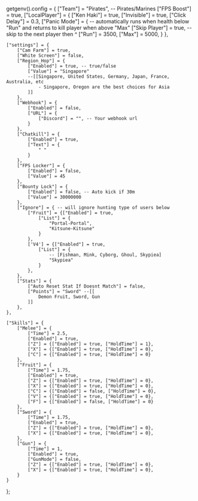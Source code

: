 getgenv().config = {
    ["Team"] = "Pirates", -- Pirates/Marines
    ["FPS Boost"] = true,
    ["LocalPlayer"] = {
        ["Ken Haki"] = true,
        ["Invisible"] = true,
        ["Click Delay"] = 0.3,
        ["Panic Mode"] = { -- automatically runs when health below "Run" and returns to kill player when above "Max"
            ["Skip Player"] = true, -- skip to the next player then ^
            ["Run"] = 3500,
            ["Max"] = 5000,
        }
    },

    ["settings"] = {
        ["Cam Farm"] = true,
        ["White Screen"] = false,
        ["Region_Hop"] = {
            ["Enabled"] = true, -- true/false
            ["Value"] = "Singapore"
            --[[Singapore, United States, Germany, Japan, France, Australia, etc
                - Singapore, Oregon are the best choices for Asia
            ]]
        },
        ["Webhook"] = {
            ["Enabled"] = false,
            ["URL"] = {
                ["Discord"] = "", -- Your webhook url
            }
        },
        ["Chatkill"] = {
            ["Enabled"] = true,
            ["Text"] = {
                " "
            }
        },
        ["FPS Locker"] = {
            ["Enabled"] = false,
            ["Value"] = 45
        },
        ["Bounty Lock"] = {
            ["Enabled"] = false, -- Auto kick if 30m
            ["Value"] = 30000000
        },
        ["Ignore"] = { -- will ignore hunting type of users below
            ["Fruit"] = {["Enabled"] = true,
                ["List"] = {
                    "Portal-Portal",
                    "Kitsune-Kitsune"
                }
            },
            ['V4'] = {["Enabled"] = true,
                ["List"] = {
                    -- [Fishman, Mink, Cyborg, Ghoul, Skypiea]
                    "Skypiea"
                }
            },
        },
        ["Stats"] = {
            ["Auto Reset Stat If Doesnt Match"] = false,
            ["Points"] = "Sword" --[[
                Demon Fruit, Sword, Gun
            ]]
        },
    },

    ["Skills"] = {
        ["Melee"] = {
            ["Time"] = 2.5,
            ["Enabled"] = true,
            ["Z"] = {["Enabled"] = true, ["HoldTime"] = 1},
            ["X"] = {["Enabled"] = true, ["HoldTime"] = 0},
            ["C"] = {["Enabled"] = true, ["HoldTime"] = 0}
        },
        ["Fruit"] = {
            ["Time"] = 1.75,
            ["Enabled"] = true,
            ["Z"] = {["Enabled"] = true, ["HoldTime"] = 0},
            ["X"] = {["Enabled"] = true, ["HoldTime"] = 0},
            ["C"] = {["Enabled"] = false, ["HoldTime"] = 0},
            ["V"] = {["Enabled"] = true, ["HoldTime"] = 0},
            ["F"] = {["Enabled"] = false, ["HoldTime"] = 0}
        },
        ["Sword"] = {
            ["Time"] = 1.75,
            ["Enabled"] = true,
            ["Z"] = {["Enabled"] = true, ["HoldTime"] = 0},
            ["X"] = {["Enabled"] = true, ["HoldTime"] = 0},
        },
        ["Gun"] = {
            ["Time"] = 1,
            ["Enabled"] = true,
            ["GunMode"] = false,
            ["Z"] = {["Enabled"] = true, ["HoldTime"] = 0},
            ["X"] = {["Enabled"] = true, ["HoldTime"] = 0},
        }
    }
};
